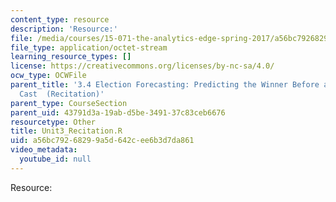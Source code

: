 ```yaml
---
content_type: resource
description: 'Resource:'
file: /media/courses/15-071-the-analytics-edge-spring-2017/a56bc79268299a5d642cee6b3d7da861_Unit3_Recitation.R
file_type: application/octet-stream
learning_resource_types: []
license: https://creativecommons.org/licenses/by-nc-sa/4.0/
ocw_type: OCWFile
parent_title: '3.4 Election Forecasting: Predicting the Winner Before any Votes are
  Cast  (Recitation)'
parent_type: CourseSection
parent_uid: 43791d3a-19ab-d5be-3491-37c83ceb6676
resourcetype: Other
title: Unit3_Recitation.R
uid: a56bc792-6829-9a5d-642c-ee6b3d7da861
video_metadata:
  youtube_id: null
---
```

Resource: